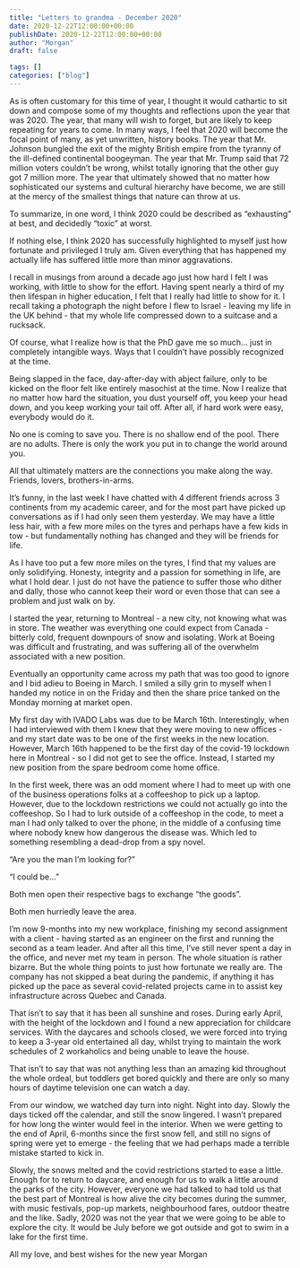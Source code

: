 ```yaml
---
title: "Letters to grandma - December 2020"
date: 2020-12-22T12:00:00+00:00
publishDate: 2020-12-22T12:00:00+00:00
author: "Morgan"
draft: false

tags: []
categories: ["blog"]
---
```


As is often customary for this time of year, I thought it would cathartic to sit down and compose some of my thoughts and reflections upon the year that was 2020. The year, that many will wish to forget, but are likely to keep repeating for years to come. In many ways, I feel that 2020 will become the focal point of many, as yet unwritten, history books. The year that Mr. Johnson bungled the exit of the mighty British empire from the tyranny of the ill-defined continental boogeyman. The year that Mr. Trump said that 72 million voters couldn’t be wrong, whilst totally ignoring that the other guy got 7 million more. The year that ultimately showed that no matter how sophisticated our systems and cultural hierarchy have become, we are still at the mercy of the smallest things that nature can throw at us.

To summarize, in one word, I think 2020 could be described as “exhausting” at best, and decidedly “toxic” at worst.

If nothing else, I think 2020 has successfully highlighted to myself just how fortunate and privileged I truly am. Given everything that has happened my actually life has suffered little more than minor aggravations.

I recall in musings from around a decade ago just how hard I felt I was working, with little to show for the effort. Having spent nearly a third of my then lifespan in higher education, I felt that I really had little to show for it. I recall taking a photograph the night before I flew to Israel - leaving my life in the UK behind - that my whole life compressed down to a suitcase and a rucksack.

Of course, what I realize how is that the PhD gave me so much… just in completely intangible ways. Ways that I couldn’t have possibly recognized at the time.

Being slapped in the face, day-after-day with abject failure, only to be kicked on the floor felt like entirely masochist at the time. Now I realize that no matter how hard the situation, you dust yourself off, you keep your head down, and you keep working your tail off. After all, if hard work were easy, everybody would do it.

No one is coming to save you. There is no shallow end of the pool. There are no adults. There is only the work you put in to change the world around you.

All that ultimately matters are the connections you make along the way. Friends, lovers, brothers-in-arms.

It’s funny, in the last week I have chatted with 4 different friends across 3 continents from my academic career, and for the most part have picked up conversations as if I had only seen them yesterday. We may have a little less hair, with a few more miles on the tyres and perhaps have a few kids in tow - but fundamentally nothing has changed and they will be friends for life.

As I have too put a few more miles on the tyres, I find that my values are only solidifying. Honesty, integrity and a passion for something in life, are what I hold dear. I just do not have the patience to suffer those who dither and dally, those who cannot keep their word or even those that can see a problem and just walk on by.

I started the year, returning to Montreal - a new city, not knowing what was in store. The weather was everything one could expect from Canada - bitterly cold, frequent downpours of snow and isolating. Work at Boeing was difficult and frustrating, and <wifey> was suffering all of the overwhelm associated with a new position.

Eventually an opportunity came across my path that was too good to ignore and I bid adieu to Boeing in March. I smiled a silly grin to myself when I handed my notice in on the Friday and then the share price tanked on the Monday morning at market open.

My first day with IVADO Labs was due to be March 16th. Interestingly, when I had interviewed with them I knew that they were moving to new offices - and my start date was to be one of the first weeks in the new location. However, March 16th happened to be the first day of the covid-19 lockdown here in Montreal - so I did not get to see the office. Instead, I started my new position from the spare bedroom come home office.

In the first week, there was an odd moment where I had to meet up with one of the business operations folks at a coffeeshop to pick up a laptop. However, due to the lockdown restrictions we could not actually go into the coffeeshop. So I had to lurk outside of a coffeeshop in the code, to meet a man I had only talked to over the phone, in the middle of a confusing time where nobody knew how dangerous the disease was. Which led to something resembling a dead-drop from a spy novel.

“Are you the man I’m looking for?”

“I could be…”

Both men open their respective bags to exchange “the goods”.

Both men hurriedly leave the area.

I’m now 9-months into my new workplace, finishing my second assignment with a client - having started as an engineer on the first and running the second as a team leader. And after all this time, I’ve still never spent a day in the office, and never met my team in person. The whole situation is rather bizarre. But the whole thing points to just how fortunate we really are. The company has not skipped a beat during the pandemic, if anything it has picked up the pace as several covid-related projects came in to assist key infrastructure across Quebec and Canada.

That isn’t to say that it has been all sunshine and roses. During early April, with the height of the lockdown <wifey> and I found a new appreciation for childcare services. With the daycares and schools closed, we were forced into trying to keep a 3-year old entertained all day, whilst trying to maintain the work schedules of 2 workaholics and being unable to leave the house.

That isn’t to say that <the big guy> was not anything less than an amazing kid throughout the whole ordeal, but toddlers get bored quickly and there are only so many hours of daytime television one can watch a day.

From our window, we watched day turn into night. Night into day. Slowly the days ticked off the calendar, and still the snow lingered. I wasn’t prepared for how long the winter would feel in the interior. When we were getting to the end of April, 6-months since the first snow fell, and still no signs of spring were yet to emerge - the feeling that we had perhaps made a terrible mistake started to kick in.

Slowly, the snows melted and the covid restrictions started to ease a little. Enough for <the big guy> to return to daycare, and enough for us to walk a little around the parks of the city. However, everyone we had talked to had told us that the best part of Montreal is how alive the city becomes during the summer, with music festivals, pop-up markets, neighbourhood fares, outdoor theatre and the like. Sadly, 2020 was not the year that we were going to be able to explore the city. It would be July before we got outside and got to swim in a lake for the first time.

All my love, and best wishes for the new year
Morgan
